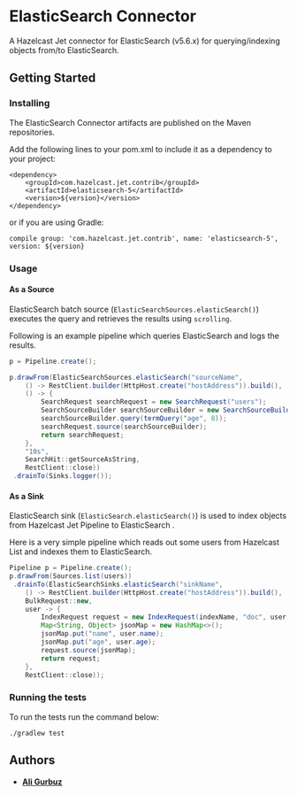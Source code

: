 # ElasticSearch Connector

A Hazelcast Jet connector for ElasticSearch (v5.6.x) for querying/indexing objects
from/to ElasticSearch.

## Getting Started

### Installing

The ElasticSearch Connector artifacts are published on the Maven repositories. 

Add the following lines to your pom.xml to include it as a dependency to your project:

```
<dependency>
    <groupId>com.hazelcast.jet.contrib</groupId>
    <artifactId>elasticsearch-5</artifactId>
    <version>${version}</version>
</dependency>
```

or if you are using Gradle: 
```
compile group: 'com.hazelcast.jet.contrib', name: 'elasticsearch-5', version: ${version}
```

### Usage

#### As a Source

ElasticSearch batch source (`ElasticSearchSources.elasticSearch()`) executes
the query and retrieves the results using `scrolling`.

Following is an example pipeline which queries ElasticSearch and logs the
results.

```java
p = Pipeline.create();

p.drawFrom(ElasticSearchSources.elasticSearch("sourceName", 
    () -> RestClient.builder(HttpHost.create("hostAddress")).build(),
    () -> {
        SearchRequest searchRequest = new SearchRequest("users");
        SearchSourceBuilder searchSourceBuilder = new SearchSourceBuilder();
        searchSourceBuilder.query(termQuery("age", 8));
        searchRequest.source(searchSourceBuilder);
        return searchRequest;
    },
    "10s",
    SearchHit::getSourceAsString,
    RestClient::close))
 .drainTo(Sinks.logger());
``` 

#### As a Sink

ElasticSearch sink (`ElasticSearch.elasticSearch()`) is used to index objects from 
Hazelcast Jet Pipeline to ElasticSearch . 

Here is a very simple pipeline which reads out some users from Hazelcast
List and indexes them to ElasticSearch.

```java
Pipeline p = Pipeline.create();
p.drawFrom(Sources.list(users))
 .drainTo(ElasticSearchSinks.elasticSearch("sinkName",
    () -> RestClient.builder(HttpHost.create("hostAddress")).build(),
    BulkRequest::new,
    user -> {
        IndexRequest request = new IndexRequest(indexName, "doc", user.id);
        Map<String, Object> jsonMap = new HashMap<>();
        jsonMap.put("name", user.name);
        jsonMap.put("age", user.age);
        request.source(jsonMap);
        return request;
    },
    RestClient::close));
```

### Running the tests

To run the tests run the command below: 

```
./gradlew test
```

## Authors

* **[Ali Gurbuz](https://github.com/gurbuzali)**
